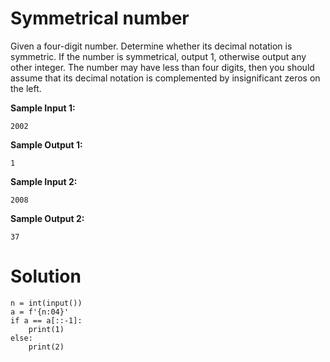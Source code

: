 # Symmetrical number

Given a four-digit number. Determine whether its decimal notation is symmetric. If the number is symmetrical, output 1,
otherwise output any other integer. The number may have less than four digits, then you should assume that its decimal
notation is complemented by insignificant zeros on the left.

**Sample Input 1:**

```
2002
```

**Sample Output 1:**

```
1
```

**Sample Input 2:**

```
2008
```

**Sample Output 2:**

```
37
```

# Solution

```
n = int(input())
a = f'{n:04}'
if a == a[::-1]:
    print(1)
else:
    print(2)
```